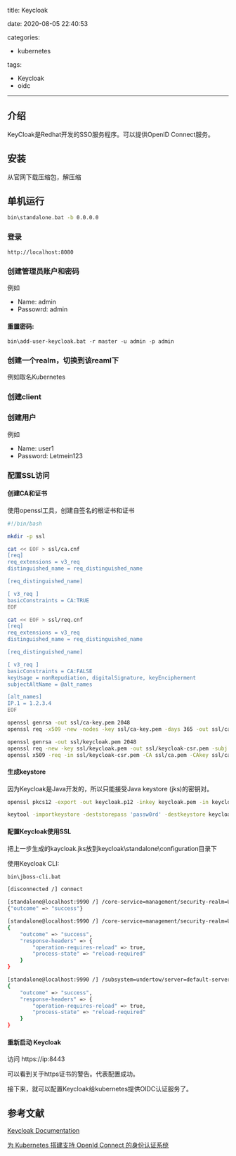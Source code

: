 title: Keycloak

date: 2020-08-05 22:40:53

categories:
- kubernetes

tags:
- Keycloak
- oidc
---

## 介绍

KeyCloak是Redhat开发的SSO服务程序。可以提供OpenID Connect服务。

## 安装

从官网下载压缩包，解压缩

## 单机运行

```sh
bin\standalone.bat -b 0.0.0.0
```

<!-- more -->

### 登录

```
http://localhost:8080
```

### 创建管理员账户和密码
例如
- Name: admin
- Passowrd: admin

#### 重置密码:
```
bin\add-user-keycloak.bat -r master -u admin -p admin
```

### 创建一个realm，切换到该reaml下

例如取名Kubernetes

### 创建client

### 创建用户
例如
- Name: user1
- Password: Letmein123

### 配置SSL访问

#### 创建CA和证书

使用openssl工具，创建自签名的根证书和证书

```bash
#!/bin/bash

mkdir -p ssl

cat << EOF > ssl/ca.cnf
[req]
req_extensions = v3_req
distinguished_name = req_distinguished_name

[req_distinguished_name]

[ v3_req ]
basicConstraints = CA:TRUE
EOF

cat << EOF > ssl/req.cnf
[req]
req_extensions = v3_req
distinguished_name = req_distinguished_name

[req_distinguished_name]

[ v3_req ]
basicConstraints = CA:FALSE
keyUsage = nonRepudiation, digitalSignature, keyEncipherment
subjectAltName = @alt_names

[alt_names]
IP.1 = 1.2.3.4
EOF

openssl genrsa -out ssl/ca-key.pem 2048
openssl req -x509 -new -nodes -key ssl/ca-key.pem -days 365 -out ssl/ca.pem -subj "//CN=keycloak-ca" -extensions v3_req -config ssl/ca.cnf

openssl genrsa -out ssl/keycloak.pem 2048
openssl req -new -key ssl/keycloak.pem -out ssl/keycloak-csr.pem -subj "//CN=keycloak" -config ssl/req.cnf
openssl x509 -req -in ssl/keycloak-csr.pem -CA ssl/ca.pem -CAkey ssl/ca-key.pem -CAcreateserial -out ssl/keycloak.crt -days 365 -extensions v3_req -extfile ssl/req.cnf

```

#### 生成keystore

因为Keycloak是Java开发的，所以只能接受Java keystore (jks)的密钥对。

```bash
openssl pkcs12 -export -out keycloak.p12 -inkey keycloak.pem -in keycloak.crt -certfile ca.pem

keytool -importkeystore -deststorepass 'passw0rd' -destkeystore keycloak.jks -srckeystore keycloak.p12 -srcstoretype PKCS12
```

#### 配置Keycloak使用SSL

把上一步生成的kaycloak.jks放到keycloak\standalone\configuration目录下

使用Keycloak CLI:

```bash
bin\jboss-cli.bat

[disconnected /] connect

[standalone@localhost:9990 /] /core-service=management/security-realm=UndertowRealm:add()
{"outcome" => "success"}

[standalone@localhost:9990 /] /core-service=management/security-realm=UndertowRealm/server-identity=ssl:add(keystore-path=keycloak.jks, keystore-relative-to=jboss.server.config.dir, keystore-password=passw0rd)
{
    "outcome" => "success",
    "response-headers" => {
        "operation-requires-reload" => true,
        "process-state" => "reload-required"
    }
}

[standalone@localhost:9990 /] /subsystem=undertow/server=default-server/https-listener=https:write-attribute(name=security-realm, value=UndertowRealm)
{
    "outcome" => "success",
    "response-headers" => {
        "operation-requires-reload" => true,
        "process-state" => "reload-required"
    }
}

```

#### 重新启动 Keycloak

访问
https://ip:8443

可以看到关于https证书的警告。代表配置成功。

接下来，就可以配置Keycloak给kubernetes提供OIDC认证服务了。

## 参考文献

[Keycloak Documentation](https://www.keycloak.org/documentation.html)

[为 Kubernetes 搭建支持 OpenId Connect 的身份认证系统](https://developer.ibm.com/zh/articles/cl-lo-openid-connect-kubernetes-authentication/)